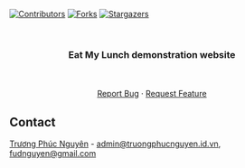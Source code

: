
<a name="readme-top"></a>

[![Contributors][contributors-shield]][contributors-url]
[![Forks][forks-shield]][forks-url]
[![Stargazers][stars-shield]][stars-url]




<!-- PROJECT LOGO -->
<br />
<div align="center">
  <a href="https://cadilac.click">
  </a>

  <h3 align="center">Eat My Lunch demonstration website</h3>

  <p align="center">
    <br />
    <br />  
    <a href="https://github.com/quatabenho/eml/issues">Report Bug</a>
    ·
    <a href="https://github.com/quatabenho/eml/issues">Request Feature</a>
  </p>
</div>






<!-- CONTACT -->
## Contact

[Trương Phúc Nguyên](https://facebook.com/ngui3n) - admin@truongphucnguyen.id.vn, fudnguyen@gmail.com





<!-- MARKDOWN LINKS & IMAGES -->
<!-- https://www.markdownguide.org/basic-syntax/#reference-style-links -->
[contributors-shield]: https://img.shields.io/github/contributors/quatabenho/digital-signature.svg?style=for-the-badge
[contributors-url]: https://github.com/quatabenho/digital-signature/graphs/contributors
[forks-shield]: https://img.shields.io/github/forks/quatabenho/digital-signature.svg?style=for-the-badge
[forks-url]: https://github.com/quatabenho/digital-signature/network/members
[stars-shield]: https://img.shields.io/github/stars/quatabenho/digital-signature.svg?style=for-the-badge
[stars-url]: https://github.com/quatabenho/digital-signature/stargazers
[issues-shield]: https://img.shields.io/github/issues/quatabenho/digital-signature.svg?style=for-the-badge
[issues-url]: https://github.com/quatabenho/digital-signature/issues
[license-shield]: https://img.shields.io/github/license/quatabenho/digital-signature.svg?style=for-the-badge
[license-url]: https://github.com/quatabenho/digital-signature/blob/master/LICENSE.txt
[linkedin-shield]: https://img.shields.io/badge/-LinkedIn-black.svg?style=for-the-badge&logo=linkedin&colorB=555
[linkedin-url]: https://linkedin.com/in/quatabenho
[product-screenshot]: images/screenshot.png

